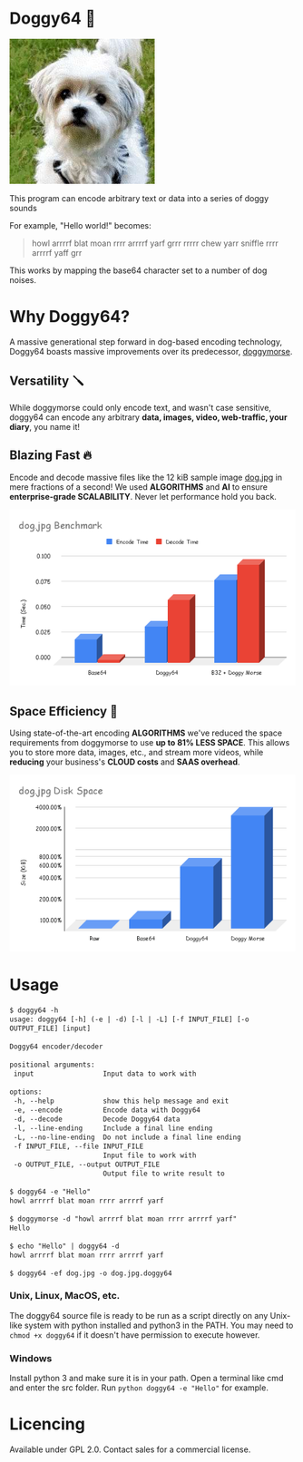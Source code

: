 # Doggy64 🐶

![image](./sample_files/dog.jpg)

 This program can encode arbitrary text or data into a series of doggy sounds

 For example, "Hello world!" becomes:
 
 > howl arrrrf blat moan rrrr arrrrf yarf grrr rrrrr chew yarr sniffle rrrr arrrrf yaff grr
 
This works by mapping the base64 character set to a number of dog noises.

# Why Doggy64?

A massive generational step forward in dog-based encoding technology, Doggy64 boasts massive improvements over its predecessor, [doggymorse](https://github.com/Trainraider/doggymorse).

## Versatility 🪛
While doggymorse could only encode text, and wasn't case sensitive, doggy64 can encode any arbitrary **data, images, video, web-traffic, your diary**, you name it!

## Blazing Fast 🔥
Encode and decode massive files like the 12 kiB sample image [dog.jpg](./sample_files/dog.jpg) in mere fractions of a second! We used **ALGORITHMS** and **AI** to ensure **enterprise-grade SCALABILITY**. Never let performance hold you back.

![image](./graphs/dog.jpg_Benchmark.png)

## Space Efficiency 💾
Using state-of-the-art encoding **ALGORITHMS** we've reduced the space requirements from doggymorse to use **up to 81% LESS SPACE**. This allows you to store more data, images, etc., and stream more videos, while **reducing** your business's **CLOUD costs** and **SAAS overhead**.

![image](./graphs/dog.jpg_Disk_Space.png)

# Usage

 ```
$ doggy64 -h
usage: doggy64 [-h] (-e | -d) [-l | -L] [-f INPUT_FILE] [-o OUTPUT_FILE] [input]

Doggy64 encoder/decoder

positional arguments:
  input                 Input data to work with

options:
  -h, --help            show this help message and exit
  -e, --encode          Encode data with Doggy64
  -d, --decode          Decode Doggy64 data
  -l, --line-ending     Include a final line ending
  -L, --no-line-ending  Do not include a final line ending
  -f INPUT_FILE, --file INPUT_FILE
                        Input file to work with
  -o OUTPUT_FILE, --output OUTPUT_FILE
                        Output file to write result to

$ doggy64 -e "Hello"
howl arrrrf blat moan rrrr arrrrf yarf

$ doggymorse -d "howl arrrrf blat moan rrrr arrrrf yarf"
Hello

$ echo "Hello" | doggy64 -d
howl arrrrf blat moan rrrr arrrrf yarf

$ doggy64 -ef dog.jpg -o dog.jpg.doggy64
 ```

### Unix, Linux, MacOS, etc.

 The doggy64 source file is ready to be run as a script directly on any Unix-like system with python installed and python3 in the PATH. You may need to `chmod +x doggy64` if it doesn't have permission to execute however.

### Windows

Install python 3 and make sure it is in your path. Open a terminal like cmd and enter the src folder. Run `python doggy64 -e "Hello"` for example.

# Licencing
Available under GPL 2.0. Contact sales for a commercial license.
